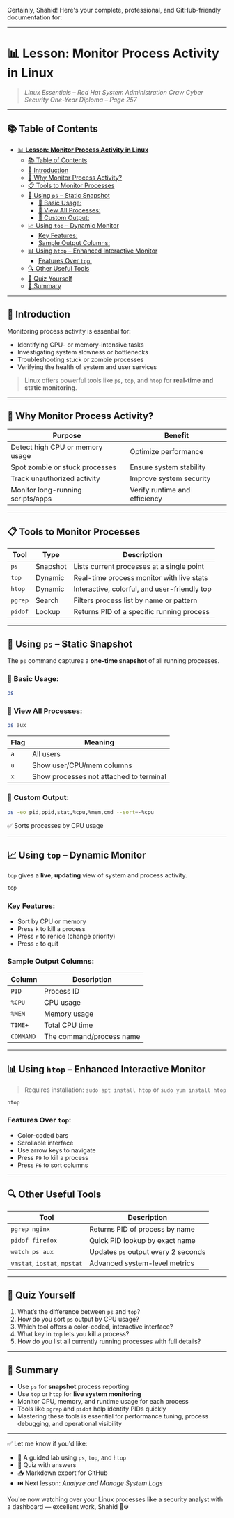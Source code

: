 Certainly, Shahid! Here's your complete, professional, and GitHub-friendly documentation for:

---

# 📊 **Lesson: Monitor Process Activity in Linux**

> *Linux Essentials – Red Hat System Administration*
> *Craw Cyber Security One-Year Diploma – Page 257*

---

## 📚 Table of Contents

- [📊 **Lesson: Monitor Process Activity in Linux**](#-lesson-monitor-process-activity-in-linux)
  - [📚 Table of Contents](#-table-of-contents)
  - [🎯 Introduction](#-introduction)
  - [🧠 Why Monitor Process Activity?](#-why-monitor-process-activity)
  - [📋 Tools to Monitor Processes](#-tools-to-monitor-processes)
  - [🔎 Using `ps` – Static Snapshot](#-using-ps--static-snapshot)
    - [🔸 Basic Usage:](#-basic-usage)
    - [🔸 View All Processes:](#-view-all-processes)
    - [🔸 Custom Output:](#-custom-output)
  - [📈 Using `top` – Dynamic Monitor](#-using-top--dynamic-monitor)
    - [Key Features:](#key-features)
    - [Sample Output Columns:](#sample-output-columns)
  - [📊 Using `htop` – Enhanced Interactive Monitor](#-using-htop--enhanced-interactive-monitor)
    - [Features Over `top`:](#features-over-top)
  - [🔍 Other Useful Tools](#-other-useful-tools)
  - [🧠 Quiz Yourself](#-quiz-yourself)
  - [📎 Summary](#-summary)

---

## 🎯 Introduction

Monitoring process activity is essential for:

* Identifying CPU- or memory-intensive tasks
* Investigating system slowness or bottlenecks
* Troubleshooting stuck or zombie processes
* Verifying the health of system and user services

> Linux offers powerful tools like `ps`, `top`, and `htop` for **real-time and static monitoring**.

---

## 🧠 Why Monitor Process Activity?

| Purpose                           | Benefit                       |
| --------------------------------- | ----------------------------- |
| Detect high CPU or memory usage   | Optimize performance          |
| Spot zombie or stuck processes    | Ensure system stability       |
| Track unauthorized activity       | Improve system security       |
| Monitor long-running scripts/apps | Verify runtime and efficiency |

---

## 📋 Tools to Monitor Processes

| Tool    | Type     | Description                                  |
| ------- | -------- | -------------------------------------------- |
| `ps`    | Snapshot | Lists current processes at a single point    |
| `top`   | Dynamic  | Real-time process monitor with live stats    |
| `htop`  | Dynamic  | Interactive, colorful, and user-friendly top |
| `pgrep` | Search   | Filters process list by name or pattern      |
| `pidof` | Lookup   | Returns PID of a specific running process    |

---

## 🔎 Using `ps` – Static Snapshot

The `ps` command captures a **one-time snapshot** of all running processes.

### 🔸 Basic Usage:

```bash
ps
```

### 🔸 View All Processes:

```bash
ps aux
```

| Flag | Meaning                                 |
| ---- | --------------------------------------- |
| `a`  | All users                               |
| `u`  | Show user/CPU/mem columns               |
| `x`  | Show processes not attached to terminal |

### 🔸 Custom Output:

```bash
ps -eo pid,ppid,stat,%cpu,%mem,cmd --sort=-%cpu
```

✅ Sorts processes by CPU usage

---

## 📈 Using `top` – Dynamic Monitor

`top` gives a **live, updating** view of system and process activity.

```bash
top
```

### Key Features:

* Sort by CPU or memory
* Press `k` to kill a process
* Press `r` to renice (change priority)
* Press `q` to quit

### Sample Output Columns:

| Column    | Description              |
| --------- | ------------------------ |
| `PID`     | Process ID               |
| `%CPU`    | CPU usage                |
| `%MEM`    | Memory usage             |
| `TIME+`   | Total CPU time           |
| `COMMAND` | The command/process name |

---

## 📊 Using `htop` – Enhanced Interactive Monitor

> Requires installation: `sudo apt install htop` or `sudo yum install htop`

```bash
htop
```

### Features Over `top`:

* Color-coded bars
* Scrollable interface
* Use arrow keys to navigate
* Press `F9` to kill a process
* Press `F6` to sort columns

---

## 🔍 Other Useful Tools

| Tool                         | Description                         |
| ---------------------------- | ----------------------------------- |
| `pgrep nginx`                | Returns PID of process by name      |
| `pidof firefox`              | Quick PID lookup by exact name      |
| `watch ps aux`               | Updates `ps` output every 2 seconds |
| `vmstat`, `iostat`, `mpstat` | Advanced system-level metrics       |

---

## 🧠 Quiz Yourself

1. What’s the difference between `ps` and `top`?
2. How do you sort `ps` output by CPU usage?
3. Which tool offers a color-coded, interactive interface?
4. What key in `top` lets you kill a process?
5. How do you list all currently running processes with full details?

---

## 📎 Summary

* Use `ps` for **snapshot** process reporting
* Use `top` or `htop` for **live system monitoring**
* Monitor CPU, memory, and runtime usage for each process
* Tools like `pgrep` and `pidof` help identify PIDs quickly
* Mastering these tools is essential for performance tuning, process debugging, and operational visibility

---

✅ Let me know if you'd like:

* 🧪 A guided lab using `ps`, `top`, and `htop`
* 🧠 Quiz with answers
* 📥 Markdown export for GitHub
* ⏭️ Next lesson: *Analyze and Manage System Logs*

You're now watching over your Linux processes like a security analyst with a dashboard — excellent work, Shahid 👀⚙️
